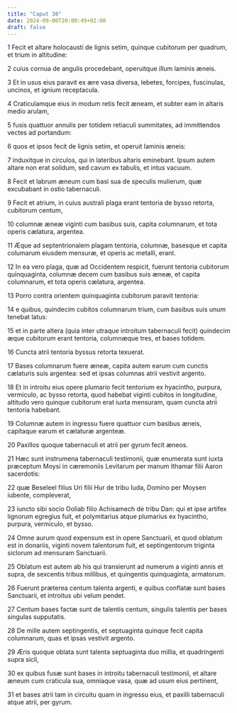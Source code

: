```yaml
---
title: "Caput 38"
date: 2024-09-06T20:00:49+02:00
draft: false
---
```



1 Fecit et altare holocausti de lignis setim, quinque cubitorum per quadrum, et trium in altitudine:

2 cuius cornua de angulis procedebant, operuitque illum laminis æneis.

3 Et in usus eius paravit ex ære vasa diversa, lebetes, forcipes, fuscinulas, uncinos, et ignium receptacula.

4 Craticulamque eius in modum retis fecit æneam, et subter eam in altaris medio arulam,

5 fusis quattuor annulis per totidem retiaculi summitates, ad immittendos vectes ad portandum:

6 quos et ipsos fecit de lignis setim, et operuit laminis æneis:

7 induxitque in circulos, qui in lateribus altaris eminebant. Ipsum autem altare non erat solidum, sed cavum ex tabulis, et intus vacuum.

8 Fecit et labrum æneum cum basi sua de speculis mulierum, quæ excubabant in ostio tabernaculi.

9 Fecit et atrium, in cuius australi plaga erant tentoria de bysso retorta, cubitorum centum,

10 columnæ æneæ viginti cum basibus suis, capita columnarum, et tota operis cælatura, argentea.

11 Æque ad septentrionalem plagam tentoria, columnæ, basesque et capita columarum eiusdem mensuræ, et operis ac metalli, erant.

12 In ea vero plaga, quæ ad Occidentem respicit, fuerunt tentoria cubitorum quinquaginta, columnæ decem cum basibus suis æneæ, et capita columnarum, et tota operis cælatura, argentea.

13 Porro contra orientem quinquaginta cubitorum paravit tentoria:

14 e quibus, quindecim cubitos columnarum trium, cum basibus suis unum tenebat latus:

15 et in parte altera (quia inter utraque introitum tabernaculi fecit) quindecim æque cubitorum erant tentoria, columnæque tres, et bases totidem.

16 Cuncta atrii tentoria byssus retorta texuerat.

17 Bases columnarum fuere æneæ, capita autem earum cum cunctis cælaturis suis argentea: sed et ipsas columnas atrii vestivit argento.

18 Et in introitu eius opere plumario fecit tentorium ex hyacintho, purpura, vermiculo, ac bysso retorta, quod habebat viginti cubitos in longitudine, altitudo vero quinque cubitorum erat iuxta mensuram, quam cuncta atrii tentoria habebant.

19 Columnæ autem in ingressu fuere quattuor cum basibus æneis, capitaque earum et cælaturæ argenteæ.

20 Paxillos quoque tabernaculi et atrii per gyrum fecit æneos.

21 Hæc sunt instrumena tabernaculi testimonii, quæ enumerata sunt iuxta præceptum Moysi in cæremoniis Levitarum per manum Ithamar filii Aaron sacerdotis:

22 quæ Beseleel filius Uri filii Hur de tribu Iuda, Domino per Moysen iubente, compleverat,

23 iuncto sibi socio Ooliab filio Achisamech de tribu Dan: qui et ipse artifex lignorum egregius fuit, et polymitarius atque plumarius ex hyacintho, purpura, vermiculo, et bysso.

24 Omne aurum quod expensum est in opere Sanctuarii, et quod oblatum est in donariis, viginti novem talentorum fuit, et septingentorum triginta siclorum ad mensuram Sanctuarii.

25 Oblatum est autem ab his qui transierunt ad numerum a viginti annis et supra, de sexcentis tribus millibus, et quingentis quinquaginta, armatorum.

26 Fuerunt præterea centum talenta argenti, e quibus conflatæ sunt bases Sanctuarii, et introitus ubi velum pendet.

27 Centum bases factæ sunt de talentis centum, singulis talentis per bases singulas supputatis.

28 De mille autem septingentis, et septuaginta quinque fecit capita columnarum, quas et ipsas vestivit argento.

29 Æris quoque oblata sunt talenta septuaginta duo millia, et quadringenti supra sicli,

30 ex quibus fusæ sunt bases in introitu tabernaculi testimonii, et altare æneum cum craticula sua, omniaque vasa, quæ ad usum eius pertinent,

31 et bases atrii tam in circuitu quam in ingressu eius, et paxilli tabernaculi atque atrii, per gyrum.

